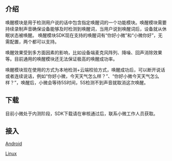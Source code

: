 ## 介绍

唤醒模块是用于检测用户说的话中包含指定唤醒词的一个功能模块。唤醒模块需要持续录制声音确保设备能够及时检测到唤醒词，当用户说到唤醒词后，设备就从休眠状态被唤醒。 唤醒模块SDK现在支持的唤醒词有“你好小微”和“小微你好”，无需配置，两个都可以支持。

唤醒效果受到多方面因素的影响，比如设备端麦克风阵列、降噪、回声消除效果等。目前通用的唤醒模块还无法保证极高的唤醒成功率。

唤醒模块现在使用的方式为本地检测+云端校验方式，唤醒成功后，可以断开说话或者连续说话，例如“你好小微，今天天气怎么样？”、“你好小微今天天气怎么样？”，唤醒后，小微会等待5S时间，5S检测不到声音就取消这次唤醒。

## 下载

目前小微处于内测阶段，SDK下载请在审核通过后，联系小微工作人员获取。

## 接入

[Android](http://xiaowei.qcloud.com/wiki/#APIDesc_wakeup_android)

[Linux](http://xiaowei.qcloud.com/wiki/#APIDesc_wakeup_linux)
